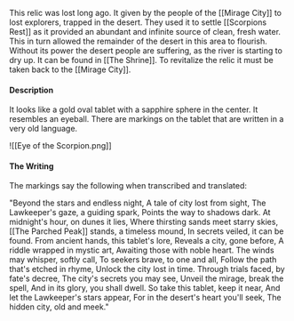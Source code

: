 This relic was lost long ago. It given by the people of the [[Mirage City]] to lost explorers, trapped in the desert. They used it to settle [[Scorpions Rest]] as it provided an abundant and infinite source of clean, fresh water. This in turn allowed the remainder of the desert in this area to flourish. Without its power the desert people are suffering, as the river is starting to dry up. It can be found in [[The Shrine]]. To revitalize the relic it must be taken back to the [[Mirage City]].

#### Description
It looks like a gold oval tablet with a sapphire sphere in the center. It resembles an eyeball. There are markings on the tablet that are written in a very old language.

![[Eye of the Scorpion.png]]

#### The Writing
The markings say the following when transcribed and translated:

"Beyond the stars and endless night,
A tale of city lost from sight,
The Lawkeeper's gaze, a guiding spark,
Points the way to shadows dark.
At midnight's hour, on dunes it lies,
Where thirsting sands meet starry skies,
[[The Parched Peak]] stands, a timeless mound,
In secrets veiled, it can be found.
From ancient hands, this tablet's lore,
Reveals a city, gone before,
A riddle wrapped in mystic art,
Awaiting those with noble heart.
The winds may whisper, softly call,
To seekers brave, to one and all,
Follow the path that's etched in rhyme,
Unlock the city lost in time.
Through trials faced, by fate's decree,
The city's secrets you may see,
Unveil the mirage, break the spell,
And in its glory, you shall dwell.
So take this tablet, keep it near,
And let the Lawkeeper's stars appear,
For in the desert's heart you'll seek,
The hidden city, old and meek."



